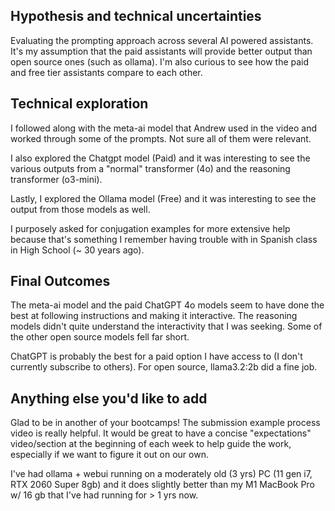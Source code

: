 ## Hypothesis and technical uncertainties

Evaluating the prompting approach across several AI powered assistants. It's my assumption that the paid assistants will provide better output than open source ones (such as ollama). I'm also curious to see how the paid and free tier assistants compare to each other.

## Technical exploration

I followed along with the meta-ai model that Andrew used in the video and worked through some of the prompts. Not sure all of them were relevant.

I also explored the Chatgpt model (Paid) and it was interesting to see the various outputs from a "normal" transformer (4o) and the reasoning transformer (o3-mini).

Lastly, I explored the Ollama model (Free) and it was interesting to see the output from those models as well.

I purposely asked for conjugation examples for more extensive help because that's something I remember having trouble with in Spanish class in High School (~ 30 years ago).

## Final Outcomes

The meta-ai model and the paid ChatGPT 4o models seem to have done the best at following instructions and making it interactive.  The reasoning models didn't quite understand the interactivity that I was seeking. Some of the other open source models fell far short.

ChatGPT is probably the best for a paid option I have access to (I don't currently subscribe to others). For open source, llama3.2:2b did a fine job.

## Anything else you'd like to add

Glad to be in another of your bootcamps! The submission example process video is really helpful. It would be great to have a concise "expectations" video/section at the beginning of each week to help guide the work, especially if we want to figure it out on our own.

I've had ollama + webui running on a moderately old (3 yrs) PC (11 gen i7, RTX 2060 Super 8gb) and it does slightly better than my M1 MacBook Pro w/ 16 gb that I've had running for > 1 yrs now. 
